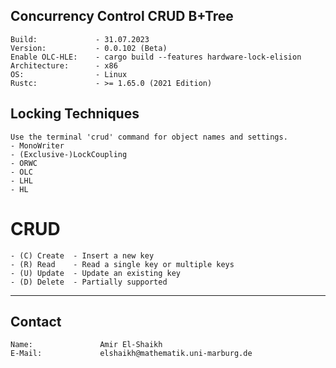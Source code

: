 ## Concurrency Control CRUD B+Tree
    Build:             - 31.07.2023
    Version:           - 0.0.102 (Beta)
    Enable OLC-HLE:    - cargo build --features hardware-lock-elision
    Architecture:      - x86
    OS:                - Linux
    Rustc:             - >= 1.65.0 (2021 Edition)
## Locking Techniques
    Use the terminal 'crud' command for object names and settings.
    - MonoWriter
    - (Exclusive-)LockCoupling
    - ORWC
    - OLC
    - LHL
    - HL
# CRUD
    - (C) Create  - Insert a new key
    - (R) Read    - Read a single key or multiple keys
    - (U) Update  - Update an existing key
    - (D) Delete  - Partially supported
---------------------------------------

## Contact
    Name:               Amir El-Shaikh
    E-Mail:             elshaikh@mathematik.uni-marburg.de
